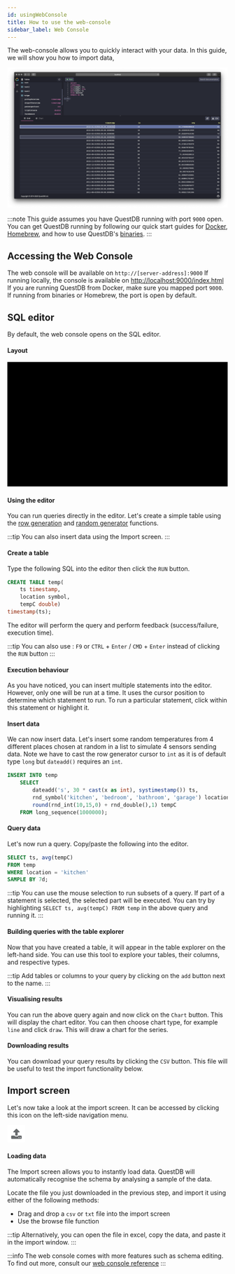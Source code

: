 ```yaml
---
id: usingWebConsole
title: How to use the web-console
sidebar_label: Web Console
---
```



The web-console allows you to quickly interact with your data. In this guide, we will show you how to import data,

![console overview](/static/img/console-overview.png)

:::note
This guide assumes you have QuestDB running with port `9000` open. You can get QuestDB running by following our quick start 
guides for [Docker](guideDocker.md), [Homebrew](guideHomebrew.md), and how to use QuestDB's [binaries](binariesReference.md).
:::

## Accessing the Web Console
The web console will be available on ```http://[server-address]:9000```
If running locally, the console is available on [http://localhost:9000/index.html](http://localhost:9000/index.html)
If you are running QuestDB from Docker, make sure you mapped port `9000`. 
If running from binaries or Homebrew, the port is open by default.

## SQL editor
By default, the web console opens on the SQL editor. 

#### Layout
![console sections](/static/img/console-sections.gif)

#### Using the editor
You can run queries directly in the editor. Let's create a simple table using the [row generation](functionsRowGenerator.md) 
and [random generator](functionsRandomValueGenerators.md) functions.

:::tip
You can also insert data using the Import screen.
:::

#### Create a table
Type the following SQL into the editor then click the `RUN` button.

```sql title="Create table"
CREATE TABLE temp(
    ts timestamp, 
    location symbol, 
    tempC double) 
timestamp(ts);
```

The editor will perform the query and perform feedback (success/failure, execution time).

:::tip
You can also use : `F9` or `CTRL` + `Enter` / `CMD` + `Enter` instead of clicking the `RUN` button
:::

#### Execution behaviour
As you have noticed, you can insert multiple statements into the editor. However, only one will be run at a time.
It uses the cursor position to determine which statement to run.
To run a particular statement, click within this statement or highlight it.

#### Insert data
We can now insert data. Let's insert some random temperatures from 4 different places chosen at random 
in a list to simulate 4 sensors sending data. Note we have to cast the row generator cursor to `int` as it 
is of default type `long` but `dateadd()` requires an `int`.
```sql title="Insert"
INSERT INTO temp 
    SELECT 
        dateadd('s', 30 * cast(x as int), systimestamp()) ts,
        rnd_symbol('kitchen', 'bedroom', 'bathroom', 'garage') location,
        round(rnd_int(10,15,0) + rnd_double(),1) tempC
    FROM long_sequence(1000000);
```

#### Query data
Let's now run a query. Copy/paste the following into the editor.
```sql title="Query"
SELECT ts, avg(tempC) 
FROM temp 
WHERE location = 'kitchen' 
SAMPLE BY 7d;
```

:::tip
You can use the mouse selection to run subsets of a query. 
If part of a statement is selected, the selected part will be executed. You can try by highlighting
`SELECT ts, avg(tempC) FROM temp` in the above query and running it. 
:::

#### Building queries with the table explorer
Now that you have created a table, it will appear in the table explorer on the left-hand side.
You can use this tool to explore your tables, their columns, and respective types.

:::tip
Add tables or columns to your query by clicking on the `add` button next 
to the name.
:::

#### Visualising results
You can run the above query again and now click on the `Chart` button. This will display the chart editor.
You can then choose chart type, for example `line` and click `draw`. This will draw a chart for the series.

#### Downloading results
You can download your query results by clicking the `CSV` button. This file will be useful to test the 
import functionality below.

## Import screen

Let's now take a look at the import screen. 
It can be accessed by clicking this icon on the left-side navigation menu. 

![upload button](/static/img/upload-button.png) 

#### Loading data

The Import screen allows you to instantly load data. QuestDB will automatically recognise the schema by analysing a sample of the data.

Locate the file you just downloaded in the previous step, and import it using either of the following methods:
- Drag and drop a `csv` or `txt` file into the import screen
- Use the browse file function

:::tip
Alternatively, you can open the file in excel, copy the data, and paste it in the import window.
:::

:::info
The web console comes with more features such as schema editing. To find out more, consult our 
[web console reference](consoleReference.md) 
:::

